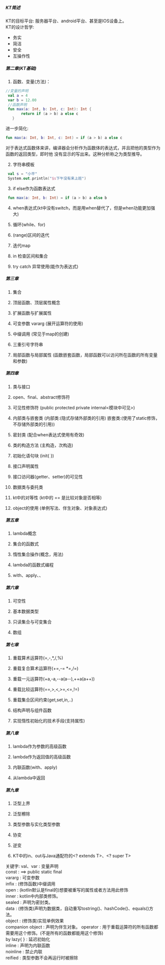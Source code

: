 ##### KT简述
KT的目标平台: 服务器平台、android平台、甚至是IOS设备上。   
KT的设计哲学:
* 务实
* 简洁
* 安全
* 互操作性

##### 第二章(KT基础)

1. 函数、变量(方法)：  
 ```kotlin
 //变量的声明
  val a = 4
  var b = 12.00
  //函数声明
  fun max(a: Int, b: Int, c: Int): Int {
        return if (a > b) a else c
    }
 ```
 进一步简化:
 ```kotlin
 fun max(a: Int, b: Int, c: Int) = if (a > b) a else c
 ```
 对于表达式函数体来讲，编译器会分析作为函数体的表达式，并且把他的类型作为函数的返回类型，即时他
 没有显示的写出来。这种分析称之为类型推导。
 
 2. 字符串模板
 ```kotlin
  val s = "小平"
  System.out.println("$s下午没有来上班")
 ```   
 
 3. if else作为函数表达式
 ```kotlin
  fun max(a: Int, b: Int) = if (a > b) a else b
 ```
 
 4. when表达式(kt中没有switch，而是用when替代了，但是when功能更加强大)
 
 5. 循环(while、for)
 
 6. (range)区间的迭代
 
 7. 迭代map
 
 8. in 检查区间和集合
 
 9. try catch 异常使用(能作为表达式)
 
##### 第三章
 
 1. 集合  
 
 2. 顶层函数、顶层属性概念
 
 3. 扩展函数与扩展属性
 
 4. 可变参数 vararg (展开运算符的使用)
 
 5. 中缀调用 (常见于map的创建)
 
 6. 三重引号字符串
 
 7. 局部函数与局部属性 (函数嵌套函数，局部函数可以访问所在函数的所有变量和参数)
 
 
##### 第四章

 1. 类与接口
 
 2. open、final、abstract修饰符
 
 3. 可见性修饰符 (public protected private internal<模块中可见>)
 
 4. 内部类与嵌套类 (内部类:(隐式存储外部类的引用) 嵌套类:(使用了static修饰，不存储外部类的引用))
 
 5. 密封类 (配合when表达式使用有奇效)
 
 6. 类的构造方法 (主构造，次构造)
 
 7. 初始化语句块 (init{ })
 
 8. 接口声明属性
 
 9. 接口访问器(getter、setter)的可见性
 
 10. 数据类与委托类
 
 11. kt中的对等性 (kt中的 == 是比较对象是否相等)
 
 12. object的使用 (单例写法、伴生对象、对象表达式)
 
 
##### 第五章

 1. lambda概念
 
 2. 集合的函数式
 
 3. 惰性集合操作(概念，用法)
 
 4. lambda的函数式编程
 
 5. with、apply、、


##### 第六章
 
 1. 可空性
 
 2. 基本数据类型 
 
 3. 只读集合与可变集合
 
 4. 数组


##### 第七章

 1. 重载算术运算符(=,-,*,/,%)
 
 2. 重载复合算术运算符(+=,-= *=,/=)
 
 3. 重载一元运算符(+a,-a,--a(a--),++a(a++))
 
 4. 重载比较运算符(==,>,<,>=,<=,!=)
 
 5. 重载集合区间约束(get,set,in,..)
 
 6. 结构声明与组件函数
 
 7. 实现惰性初始化的技术手段(支持属性)
 
 
 ##### 第八章
 1. lambda作为参数的高级函数
 
 2. lambda作为返回值的高级函数
 
 3. 内联函数(with、apply)
 
 4. 从lambda中返回
 
 
 ##### 第九章
 
 1. 泛型上界
 
 2. 泛型檫除
 
 3. 类型参数与实化类型参数
 
 4. 协变
 
 5. 逆变
 
 6. KT中的in、out与Java通配符的<? extends T>、<? super T>

 
 关键字:
 val、var : 变量声明   
 const : ==> public static final    
 vararg : 可变参数  
 infix : (修饰函数)中缀调用  
 open : (kotlin默认是final的)想要被重写的属性或者方法用此修饰  
 inner : kotlin中内部类修饰。  
 sealed : 声明为密封类。   
 data : (修饰类)声明为数据类，自动重写tostring()、hashCode()、equals()方法。   
 object : (修饰类)实现单例效果  
 companion object : 声明为伴生对象。 
 operator : 用于重载运算符的所有函数都需要用这个修饰。(不是所有的函数都能用这个修饰)  
 by lazy{ } : 延迟初始化   
 inline : 声明为内联函数   
 noinline : 禁止内联   
 reified : 类型参数不会再运行时被擦除  